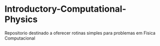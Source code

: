 # Introductory-Computational-Physics

Repositorio destinado a oferecer rotinas simples para problemas em Fisica Computacional 
